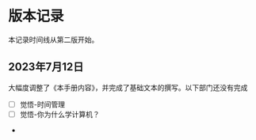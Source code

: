 # 版本记录

本记录时间线从第二版开始。

## 2023年7月12日

大幅度调整了《本手册内容》，并完成了基础文本的撰写。以下部门还没有完成

* [ ] 觉悟-时间管理
* [ ] 觉悟-你为什么学计算机？
*
